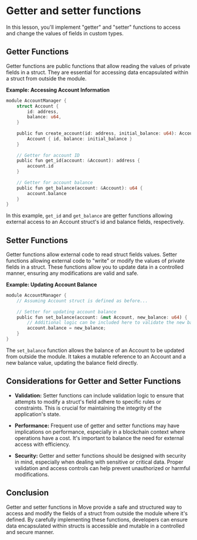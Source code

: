 # Getter and setter functions

In this lesson, you'll implement "getter" and "setter" functions to access and change the values of fields in custom types.

## Getter Functions

Getter functions are public functions that allow reading the values of private fields in a struct. They are essential for accessing data encapsulated within a struct from outside the module.

**Example: Accessing Account Information**

```rust
module AccountManager {
    struct Account {
        id: address,
        balance: u64,
    }
​
    public fun create_account(id: address, initial_balance: u64): Account {
        Account { id, balance: initial_balance }
    }
​
    // Getter for account ID
    public fun get_id(account: &Account): address {
        account.id
    }
​
    // Getter for account balance
    public fun get_balance(account: &Account): u64 {
        account.balance
    }
}
```

In this example, `get_id` and `get_balance` are getter functions allowing external access to an Account struct's id and balance fields, respectively.

## Setter Functions

Getter functions allow external code to read struct fields values. Setter functions allowing external code to "write" or modify the values of private fields in a struct. These functions allow you to update data in a controlled manner, ensuring any modifications are valid and safe.

**Example: Updating Account Balance**

```rust
module AccountManager {
    // Assuming Account struct is defined as before...
​
    // Setter for updating account balance
    public fun set_balance(account: &mut Account, new_balance: u64) {
        // Additional logic can be included here to validate the new balance
        account.balance = new_balance;
    }
}
```

The `set_balance` function allows the balance of an Account to be updated from outside the module. It takes a mutable reference to an Account and a new balance value, updating the balance field directly.

## Considerations for Getter and Setter Functions

- **Validation:** Setter functions can include validation logic to ensure that attempts to modify a struct's field adhere to specific rules or constraints. This is crucial for maintaining the integrity of the application's state.

- **Performance:** Frequent use of getter and setter functions may have implications on performance, especially in a blockchain context where operations have a cost. It's important to balance the need for external access with efficiency.

- **Security:** Getter and setter functions should be designed with security in mind, especially when dealing with sensitive or critical data. Proper validation and access controls can help prevent unauthorized or harmful modifications.

## Conclusion

Getter and setter functions in Move provide a safe and structured way to access and modify the fields of a struct from outside the module where it's defined. By carefully implementing these functions, developers can ensure data encapsulated within structs is accessible and mutable in a controlled and secure manner.
